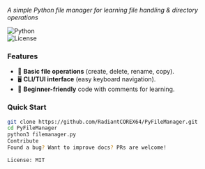 *A simple Python file manager for learning file handling & directory operations*  

![Python](https://img.shields.io/badge/Python-3.x-blue?logo=python)  
![License](https://img.shields.io/badge/License-MIT-green)  

### Features  
- 📂 **Basic file operations** (create, delete, rename, copy).  
- 🖥️ **CLI/TUI interface** (easy keyboard navigation).  
- 🧠 **Beginner-friendly** code with comments for learning.  

### Quick Start  
```bash
git clone https://github.com/RadiantCOREX64/PyFileManager.git  
cd PyFileManager  
python3 filemanager.py  
Contribute
Found a bug? Want to improve docs? PRs are welcome!

License: MIT


